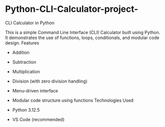 # Python-CLI-Calculator-project-
CLI Calculator in Python

This is a simple Command Line Interface (CLI) Calculator built using Python.  
It demonstrates the use of functions, loops, conditionals, and modular code design.
Features

- Addition
- Subtraction
- Multiplication
- Division (with zero division handling)
- Menu-driven interface
- Modular code structure using functions
Technologies Used

- Python 3.12.5
- VS Code (recommended)
